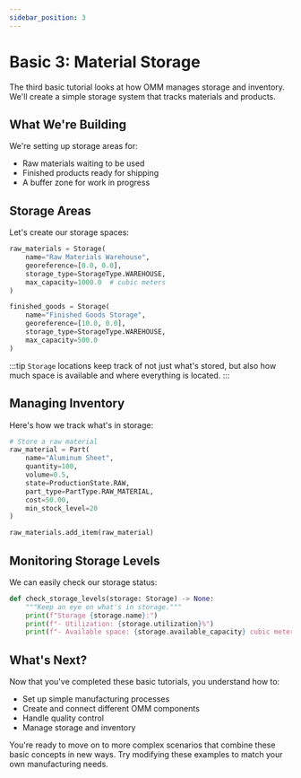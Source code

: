 ```yaml
---
sidebar_position: 3
---
```


# Basic 3: Material Storage

The third basic tutorial looks at how OMM manages storage and inventory. We'll create a simple storage system that tracks materials and products.

## What We're Building

We're setting up storage areas for:
- Raw materials waiting to be used
- Finished products ready for shipping
- A buffer zone for work in progress

## Storage Areas

Let's create our storage spaces:

```python
raw_materials = Storage(
    name="Raw Materials Warehouse",
    georeference=[0.0, 0.0],
    storage_type=StorageType.WAREHOUSE,
    max_capacity=1000.0  # cubic meters
)

finished_goods = Storage(
    name="Finished Goods Storage",
    georeference=[10.0, 0.0],
    storage_type=StorageType.WAREHOUSE,
    max_capacity=500.0
)
```

:::tip
`Storage` locations keep track of not just what's stored, but also how much space is available and where everything is located.
:::

## Managing Inventory

Here's how we track what's in storage:

```python
# Store a raw material
raw_material = Part(
    name="Aluminum Sheet",
    quantity=100,
    volume=0.5,
    state=ProductionState.RAW,
    part_type=PartType.RAW_MATERIAL,
    cost=50.00,
    min_stock_level=20
)

raw_materials.add_item(raw_material)
```

## Monitoring Storage Levels

We can easily check our storage status:

```python
def check_storage_levels(storage: Storage) -> None:
    """Keep an eye on what's in storage."""
    print(f"Storage {storage.name}:")
    print(f"- Utilization: {storage.utilization}%")
    print(f"- Available space: {storage.available_capacity} cubic meters")
```

## What's Next?

Now that you've completed these basic tutorials, you understand how to:
- Set up simple manufacturing processes
- Create and connect different OMM components
- Handle quality control
- Manage storage and inventory

You're ready to move on to more complex scenarios that combine these basic concepts in new ways. Try modifying these examples to match your own manufacturing needs.